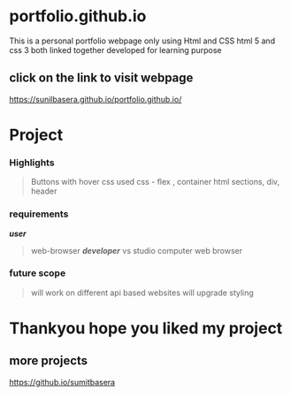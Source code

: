# portfolio.github.io

This is a personal portfolio webpage 
only using Html and CSS 
html 5 and css 3 both linked together
developed for learning purpose

## click on the link to visit webpage 

https://sunilbasera.github.io/portfolio.github.io/

# Project 
### Highlights
> Buttons with hover css
> used css - flex , container 
> html sections, div, header

### requirements
***user***
> web-browser
***developer***
> vs studio
> computer
> web browser

### future scope
> will work on different api based websites
> will upgrade styling 


# Thankyou hope you liked my project
## more projects
https://github.io/sumitbasera




